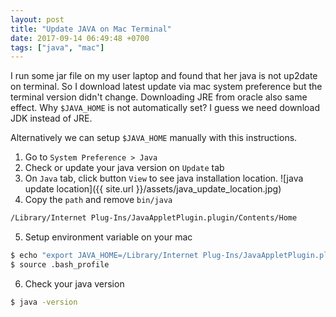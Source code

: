 ```yaml
---
layout: post
title: "Update JAVA on Mac Terminal"
date: 2017-09-14 06:49:48 +0700
tags: ["java", "mac"]
---
```


I run some jar file on my user laptop and found that her java is not up2date on terminal. So I download latest update via mac system preference but the terminal version didn't change. Downloading JRE from oracle also same effect. Why `$JAVA_HOME` is not automatically set? I guess we need download JDK instead of JRE. 

Alternatively we can setup `$JAVA_HOME` manually with this instructions.

1. Go to `System Preference > Java`
2. Check or update your java version on `Update` tab
3. On `Java` tab, click button `View` to see java installation location.
![java update location]({{ site.url }}/assets/java_update_location.jpg)
4. Copy the `path` and remove `bin/java`
```bash
/Library/Internet Plug-Ins/JavaAppletPlugin.plugin/Contents/Home
```
5. Setup environment variable on your mac
```bash
$ echo "export JAVA_HOME=/Library/Internet Plug-Ins/JavaAppletPlugin.plugin/Contents/Home" >> ~/.bash_profile
$ source .bash_profile
```
6. Check your java version
```bash
$ java -version
```
